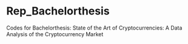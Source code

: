 # Rep_Bachelorthesis
Codes for Bachelorthesis: State of the Art of Cryptocurrencies: A Data Analysis of the Cryptocurrency Market
